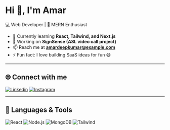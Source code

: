 # Hi 👋, I'm Amar
💻 Web Developer | 🚀 MERN Enthusiast  

- 🌱 Currently learning **React, Tailwind, and Next.js**
- 🔭 Working on **SignSense (ASL video call project)**
- 📫 Reach me at **amardeepkumar@example.com**
- ⚡ Fun fact: I love building SaaS ideas for fun 😅  

---

## 🌐 Connect with me
[![Linkedin](https://img.shields.io/badge/LinkedIn-blue?style=for-the-badge&logo=linkedin)](https://www.linkedin.com/in/your-link/)
[![Instagram](https://img.shields.io/badge/Instagram-pink?style=for-the-badge&logo=instagram)](https://instagram.com/your-handle)

---

## 🚀 Languages & Tools
![React](https://img.shields.io/badge/React-20232A?style=for-the-badge&logo=react&logoColor=61DAFB)
![Node.js](https://img.shields.io/badge/Node.js-43853D?style=for-the-badge&logo=node-dot-js&logoColor=white)
![MongoDB](https://img.shields.io/badge/MongoDB-4EA94B?style=for-the-badge&logo=mongodb&logoColor=white)
![Tailwind](https://img.shields.io/badge/Tailwind_CSS-38B2AC?style=for-the-badge&logo=tailwind-css&logoColor=white)
